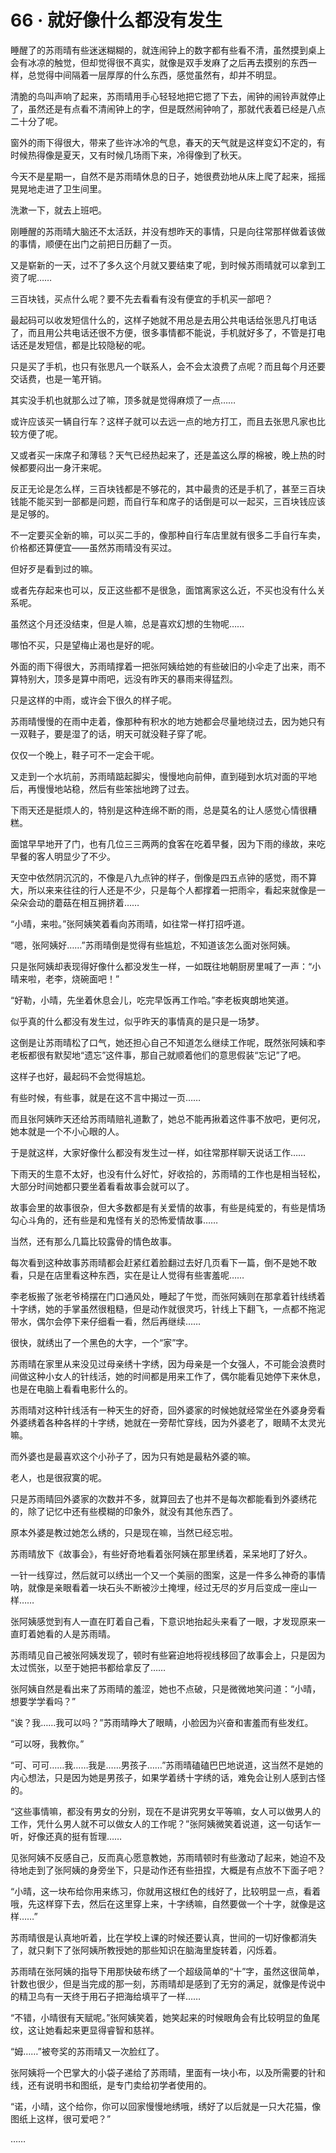# 66 · 就好像什么都没有发生

睡醒了的苏雨晴有些迷迷糊糊的，就连闹钟上的数字都有些看不清，虽然摸到桌上会有冰凉的触觉，但却觉得很不真实，就像是双手发麻了之后再去摸别的东西一样，总觉得中间隔着一层厚厚的什么东西，感觉虽然有，却并不明显。

清脆的鸟叫声响了起来，苏雨晴用手心轻轻地把它摁了下去，闹钟的闹铃声就停止了，虽然还是有点看不清闹钟上的字，但是既然闹钟响了，那就代表着已经是八点二十分了呢。

窗外的雨下得很大，带来了些许冰冷的气息，春天的天气就是这样变幻不定的，有时候热得像是夏天，又有时候几场雨下来，冷得像到了秋天。

今天不是星期一，自然不是苏雨晴休息的日子，她很费劲地从床上爬了起来，摇摇晃晃地走进了卫生间里。

洗漱一下，就去上班吧。

刚睡醒的苏雨晴大脑还不太活跃，并没有想昨天的事情，只是向往常那样做着该做的事情，顺便在出门之前把日历翻了一页。

又是崭新的一天，过不了多久这个月就又要结束了呢，到时候苏雨晴就可以拿到工资了呢……

三百块钱，买点什么呢？要不先去看看有没有便宜的手机买一部吧？

最起码可以收发短信什么的，这样子她就不用总是去用公共电话给张思凡打电话了，而且用公共电话还很不方便，很多事情都不能说，手机就好多了，不管是打电话还是发短信，都是比较隐秘的呢。

只是买了手机，也只有张思凡一个联系人，会不会太浪费了点呢？而且每个月还要交话费，也是一笔开销。

其实没手机也就那么过了嘛，顶多就是觉得麻烦了一点……

或许应该买一辆自行车？这样子就可以去远一点的地方打工，而且去张思凡家也比较方便了呢。

又或者买一床席子和薄毯？天气已经热起来了，还是盖这么厚的棉被，晚上热的时候都要闷出一身汗来呢。

反正无论是怎么样，三百块钱都是不够花的，其中最贵的还是手机了，甚至三百块钱能不能买到一部都是问题，而自行车和席子的话倒是可以一起买，三百块钱应该是足够的。

不一定要买全新的嘛，可以买二手的，像那种自行车店里就有很多二手自行车卖，价格都还算便宜——虽然苏雨晴没有买过。

但好歹是看到过的嘛。

或者先存起来也可以，反正这些都不是很急，面馆离家这么近，不买也没有什么关系呢。

虽然这个月还没结束，但是人嘛，总是喜欢幻想的生物呢……

哪怕不买，只是望梅止渴也是好的呢。

外面的雨下得很大，苏雨晴撑着一把张阿姨给她的有些破旧的小伞走了出来，雨不算特别大，顶多是算中雨吧，远没有昨天的暴雨来得猛烈。

只是这样的中雨，或许会下很久的样子呢。

苏雨晴慢慢的在雨中走着，像那种有积水的地方她都会尽量地绕过去，因为她只有一双鞋子，要是湿了的话，明天可就没鞋子穿了呢。

仅仅一个晚上，鞋子可不一定会干呢。

又走到一个水坑前，苏雨晴踮起脚尖，慢慢地向前伸，直到碰到水坑对面的平地后，再慢慢地站稳，然后有些笨拙地跨了过去。

下雨天还是挺烦人的，特别是这种连绵不断的雨，总是莫名的让人感觉心情很糟糕。

面馆早早地开了门，也有几位三三两两的食客在吃着早餐，因为下雨的缘故，来吃早餐的客人明显少了不少。

天空中依然阴沉沉的，不像是八九点钟的样子，倒像是四五点钟的感觉，雨不算大，所以来来往往的行人还是不少，只是每个人都撑着一把雨伞，看起来就像是一朵朵会动的蘑菇在相互拥挤着……

“小晴，来啦。”张阿姨笑着看向苏雨晴，如往常一样打招呼道。

“嗯，张阿姨好……”苏雨晴倒是觉得有些尴尬，不知道该怎么面对张阿姨。

只是张阿姨却表现得好像什么都没发生一样，一如既往地朝厨房里喊了一声：“小晴来啦，老李，烧碗面吧！”

“好勒，小晴，先坐着休息会儿，吃完早饭再工作哈。”李老板爽朗地笑道。

似乎真的什么都没有发生过，似乎昨天的事情真的是只是一场梦。

这倒是让苏雨晴松了口气，她还担心自己不知道怎么继续工作呢，既然张阿姨和李老板都很有默契地“遗忘”这件事，那自己就顺着他们的意思假装“忘记”了吧。

这样子也好，最起码不会觉得尴尬。

有些时候，有些事，就是在这不言中揭过一页……

而且张阿姨昨天还给苏雨晴赔礼道歉了，她总不能再揪着这件事不放吧，更何况，她本就是一个不小心眼的人。

于是就这样，大家好像什么都没有发生过一样，如往常那样聊天说话工作……

下雨天的生意不太好，也没有什么好忙，好收拾的，苏雨晴的工作也是相当轻松，大部分时间她都只要坐着看看故事会就可以了。

故事会里的故事很杂，但大多数都是有关爱情的故事，有些是纯爱的，有些是情场勾心斗角的，还有些是和鬼怪有关的恐怖爱情故事……

当然，还有那么几篇比较露骨的情色故事。

每次看到这种故事苏雨晴都会赶紧红着脸翻过去好几页看下一篇，倒不是她不敢看，只是在店里看这种东西，实在是让人觉得有些害羞呢……

李老板搬了张老爷椅摆在门口通风处，睡起了午觉，而张阿姨则在那拿着针线绣着十字绣，她的手掌虽然很粗糙，但是动作就很灵巧，针线上下翻飞，一点都不拖泥带水，偶尔会停下来仔细看一看，然后再继续……

很快，就绣出了一个黑色的大字，一个“家”字。

苏雨晴在家里从来没见过母亲绣十字绣，因为母亲是一个女强人，不可能会浪费时间做这种小女人的针线活，她的时间都是用来工作了，偶尔能看见她停下来休息，也是在电脑上看看电影什么的。

苏雨晴对这种针线活有一种天生的好奇，回外婆家的时候她就经常坐在外婆身旁看外婆绣着各种各样的十字绣，她就在一旁帮忙穿线，因为外婆老了，眼睛不太灵光嘛。

而外婆也是最喜欢这个小孙子了，因为只有她是最粘外婆的嘛。

老人，也是很寂寞的呢。

只是苏雨晴回外婆家的次数并不多，就算回去了也并不是每次都能看到外婆绣花的，除了记忆中还有些模糊的印象外，就没有其他东西了。

原本外婆是教过她怎么绣的，只是现在嘛，当然已经忘啦。

苏雨晴放下《故事会》，有些好奇地看着张阿姨在那里绣着，呆呆地盯了好久。

一针一线穿过，然后就可以绣出一个又一个美丽的图案，这是一件多么神奇的事情呐，就像是亲眼看着一块石头不断被沙土掩埋，经过无尽的岁月后变成一座山一样……

张阿姨感觉到有人一直在盯着自己看，下意识地抬起头来看了一眼，才发现原来一直盯着她看的人是苏雨晴。

苏雨晴见自己被张阿姨发现了，顿时有些窘迫地将视线移回了故事会上，只是因为太过慌张，以至于她把书都给拿反了……

张阿姨自然是看出来了苏雨晴的羞涩，她也不点破，只是微微地笑问道：“小晴，想要学学看吗？”

“诶？我……我可以吗？”苏雨晴睁大了眼睛，小脸因为兴奋和害羞而有些发红。

“可以呀，我教你。”

“可、可可……我……我是……男孩子……”苏雨晴磕磕巴巴地说道，这当然不是她的内心想法，只是因为她是男孩子，如果学着绣十字绣的话，难免会让别人感到古怪的。

“这些事情嘛，都没有男女的分别，现在不是讲究男女平等嘛，女人可以做男人的工作，凭什么男人就不可以做女人的工作呢？”张阿姨微笑着说道，这一句话乍一听，好像还真的挺有哲理……

见张阿姨不反感自己，反而真心愿意教她，苏雨晴顿时有些激动了起来，她迫不及待地走到了张阿姨的身旁坐下，只是动作还有些扭捏，大概是有点放不下面子吧？

“小晴，这一块布给你用来练习，你就用这根红色的线好了，比较明显一点，看着哦，先这样穿下去，然后在这里穿上来，十字绣嘛，自然要做一个十字，就像是这样……”

苏雨晴很是认真地听着，比在学校上课的时候还要认真，世间的一切好像都消失了，就只剩下了张阿姨所教授她的那些知识在脑海里旋转着，闪烁着。

苏雨晴在张阿姨的指导下用那快破布绣了一个超级简单的“十”字，虽然这很简单，针数也很少，但是当完成的那一刻，苏雨晴却是感到了无穷的满足，就像是传说中的精卫鸟有一天终于用石子把海给填平了一样……

“不错，小晴很有天赋呢。”张阿姨笑着，她笑起来的时候眼角会有比较明显的鱼尾纹，这让她看起来更显得睿智和慈祥。

“姆……”被夸奖的苏雨晴又一次脸红了。

张阿姨将一个巴掌大的小袋子递给了苏雨晴，里面有一块小布，以及所需要的针和线，还有说明书和图纸，是专门卖给初学者使用的。

“诺，小晴，这个给你，你可以回家慢慢地绣哦，绣好了以后就是一只大花猫，像图纸上这样，很可爱吧？”

……
